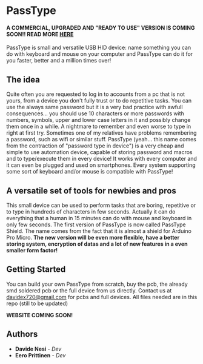 # PassType

#### A COMMERCIAL, UPGRADED AND "READY TO USE" VERSION IS COMING SOON!! READ MORE [HERE](https://github.com/davidex720/PassType/tree/master/PassType%20Pro)

PassType is small and versatile USB HID device: name something you can do with keyboard and mouse on your computer and PassType can do it for you faster, better and a million times over!

## The idea

Quite often you are requested to log in to accounts from a pc that is not yours, from a device you don't fully trust or to do repetitive tasks. You can use the always same password but it is a very bad practice with awfull consequences... you should use 10 characters or more passwords with numbers, symbols, upper and lower case letters in it and possibly change them once in a while. A nightmare to remember and even worse to type in right at first try. Sometimes one of my relatives have problems remembering a password, such as wifi or similar stuff. PassType (yeah... this name comes from the contraction of "password type in device") is a very cheap and simple to use automation device, capable of storing password and macros and to type/execute them in every device! It works with every computer and it can even be plugged and used on smartphones. Every system supporting some sort of keyboard and/or mouse is compatible with PassType!

## A versatile set of tools for newbies and pros

This small device can be used to perform tasks that are boring, repetitive or to type in hundreds of characters in few seconds. Actually it can do everything that a human in 15 minutes can do with mouse and keyboard in only few seconds. The first version of PassType is now called PassType Shield. The name comes from the fact that it is almost a shield for Arduino Pro Micro.
__The new version will be even more flexible, have a better storing system, encryption of datas and a lot of new features in a even smaller form factor!__

## Getting Started

You can build your own PassType from scratch, buy the pcb, the already smd soldered pcb or the full device from us directly.
Contact us at davidex720@gmail.com for pcbs and full devices. All files needed are in this repo (still to be updated)

__WEBSITE COMING SOON!__







## Authors

* **Davide Nesi** - *Dev*
* **Eero Prittinen** - *Dev*


